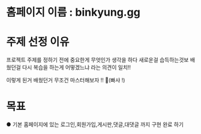 # 홈페이지 이름 : binkyung.gg


# 주제 선정 이유
프로젝트 주제를 정하기 전에 중요한게 무엇인가 생각을 하다 새로운걸 습득하는것보 배웠던걸 다시 복습을 하는게 어떻겠느냐 라는 의견이 일치!!

이렇게 된거 배웠던거 무조건 마스터해보자 !! 👊(빠샤 !)

# 목표
● 기본 홈페이지에 있는 로그인,회원가입,게시판,댓글,대댓글 까지 구현 완료 하기
